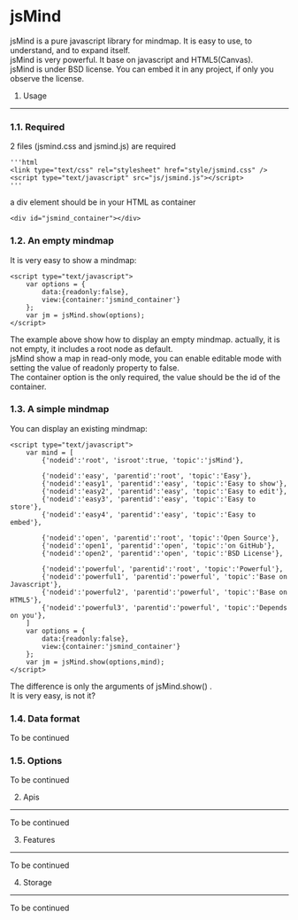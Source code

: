 jsMind
======

jsMind is a pure javascript library for mindmap. It is easy to use, to understand, and to expand itself.<br />
jsMind is very powerful. It base on javascript and HTML5(Canvas).<br />
jsMind is under BSD license. You can embed it in any project, if only you observe the license.<br />

1. Usage
------
### 1.1. Required
2 files (jsmind.css and jsmind.js) are required

    '''html
    <link type="text/css" rel="stylesheet" href="style/jsmind.css" />
    <script type="text/javascript" src="js/jsmind.js"></script>
    '''

a div element should be in your HTML as container

    <div id="jsmind_container"></div>
### 1.2. An empty mindmap
It is very easy to show a mindmap:

    <script type="text/javascript">
        var options = {
            data:{readonly:false},
            view:{container:'jsmind_container'}
        };
        var jm = jsMind.show(options);
    </script>

The example above show how to display an empty mindmap. actually, it is not empty, it includes a root node as default.<br />
jsMind show a map in read-only mode, you can enable editable mode with setting the value of readonly property to false.<br />
The container option is the only required, the value should be the id of the container.<br />

### 1.3. A simple mindmap
You can display an existing mindmap:

    <script type="text/javascript">
        var mind = [
            {'nodeid':'root', 'isroot':true, 'topic':'jsMind'},

            {'nodeid':'easy', 'parentid':'root', 'topic':'Easy'},
            {'nodeid':'easy1', 'parentid':'easy', 'topic':'Easy to show'},
            {'nodeid':'easy2', 'parentid':'easy', 'topic':'Easy to edit'},
            {'nodeid':'easy3', 'parentid':'easy', 'topic':'Easy to store'},
            {'nodeid':'easy4', 'parentid':'easy', 'topic':'Easy to embed'},

            {'nodeid':'open', 'parentid':'root', 'topic':'Open Source'},
            {'nodeid':'open1', 'parentid':'open', 'topic':'on GitHub'},
            {'nodeid':'open2', 'parentid':'open', 'topic':'BSD License'},

            {'nodeid':'powerful', 'parentid':'root', 'topic':'Powerful'},
            {'nodeid':'powerful1', 'parentid':'powerful', 'topic':'Base on Javascript'},
            {'nodeid':'powerful2', 'parentid':'powerful', 'topic':'Base on HTML5'},
            {'nodeid':'powerful3', 'parentid':'powerful', 'topic':'Depends on you'},
        ]
        var options = {
            data:{readonly:false},
            view:{container:'jsmind_container'}
        };
        var jm = jsMind.show(options,mind);
    </script>

The difference is only the arguments of jsMind.show() .<br />
It is very easy, is not it?

### 1.4. Data format
To be continued

### 1.5. Options
To be continued


2. Apis
------
To be continued

3. Features
------
To be continued

4. Storage
------
To be continued

